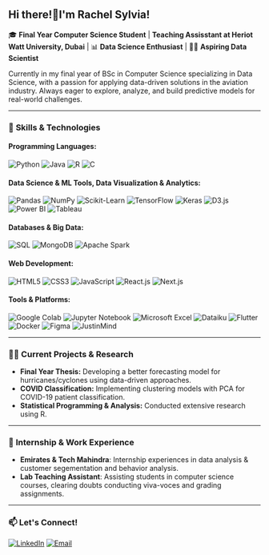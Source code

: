 ## Hi there!👋I'm Rachel Sylvia!

🎓 **Final Year Computer Science Student** | **Teaching Assisstant at Heriot Watt University, Dubai** | 📊 **Data Science Enthusiast** | 👩‍💻 **Aspiring Data Scientist**

Currently in my final year of BSc in Computer Science specializing in Data Science, with a passion for applying data-driven solutions in the aviation industry. Always eager to explore, analyze, and build predictive models for real-world challenges.

---

### 🚀 **Skills & Technologies**

#### **Programming Languages:**  
![Python](https://img.shields.io/badge/Python-informational?style=flat&logo=python&logoColor=white&color=3776AB)
![Java](https://img.shields.io/badge/Java-informational?style=flat&logo=java&logoColor=white&color=007396)
![R](https://img.shields.io/badge/R-informational?style=flat&logo=r&logoColor=white&color=276DC3)
![C](https://img.shields.io/badge/C-informational?style=flat&logo=c&logoColor=white&color=A8B9CC)

#### **Data Science & ML Tools, Data Visualization & Analytics:**  
![Pandas](https://img.shields.io/badge/Pandas-informational?style=flat&logo=pandas&logoColor=white&color=150458)
![NumPy](https://img.shields.io/badge/NumPy-informational?style=flat&logo=numpy&logoColor=white&color=013243)
![Scikit-Learn](https://img.shields.io/badge/Scikit--Learn-informational?style=flat&logo=scikit-learn&logoColor=white&color=F7931E)
![TensorFlow](https://img.shields.io/badge/TensorFlow-informational?style=flat&logo=tensorflow&logoColor=white&color=FF6F00)
![Keras](https://img.shields.io/badge/Keras-informational?style=flat&logo=keras&logoColor=white&color=D00000)
![D3.js](https://img.shields.io/badge/D3.js-informational?style=flat&logo=d3.js&logoColor=white&color=F9A03C)
![Power BI](https://img.shields.io/badge/Power%20BI-informational?style=flat&logo=power-bi&logoColor=white&color=F2C811)
![Tableau](https://img.shields.io/badge/Tableau-informational?style=flat&logo=tableau&logoColor=white&color=E97627)

#### **Databases & Big Data:**  
![SQL](https://img.shields.io/badge/SQL-informational?style=flat&logo=mysql&logoColor=white&color=4479A1)
![MongoDB](https://img.shields.io/badge/MongoDB-informational?style=flat&logo=mongodb&logoColor=white&color=47A248)
![Apache Spark](https://img.shields.io/badge/Apache%20Spark-informational?style=flat&logo=apache-spark&logoColor=white&color=E25A1C)

#### **Web Development:**  
![HTML5](https://img.shields.io/badge/HTML5-informational?style=flat&logo=html5&logoColor=white&color=E34F26)
![CSS3](https://img.shields.io/badge/CSS3-informational?style=flat&logo=css3&logoColor=white&color=1572B6)
![JavaScript](https://img.shields.io/badge/JavaScript-informational?style=flat&logo=javascript&logoColor=white&color=F7DF1E)
![React.js](https://img.shields.io/badge/React-informational?style=flat&logo=react&logoColor=white&color=61DAFB)
![Next.js](https://img.shields.io/badge/Next.js-informational?style=flat&logo=next.js&logoColor=white&color=000000)

#### **Tools & Platforms:**  
![Google Colab](https://img.shields.io/badge/Google%20Colab-informational?style=flat&logo=google-colab&logoColor=white&color=F9AB00)
![Jupyter Notebook](https://img.shields.io/badge/Jupyter-informational?style=flat&logo=jupyter&logoColor=white&color=F37626)
![Microsoft Excel](https://img.shields.io/badge/Microsoft%20Excel-informational?style=flat&logo=microsoft-excel&logoColor=white&color=217346)
![Dataiku](https://img.shields.io/badge/Dataiku-informational?style=flat&logo=dataiku&logoColor=white&color=4B8BBE)
![Flutter](https://img.shields.io/badge/Flutter-informational?style=flat&logo=flutter&logoColor=white&color=02569B)
![Docker](https://img.shields.io/badge/Docker-informational?style=flat&logo=docker&logoColor=white&color=2496ED)
![Figma](https://img.shields.io/badge/Figma-informational?style=flat&logo=figma&logoColor=white&color=F24E1E)
![JustinMind](https://img.shields.io/badge/JustinMind-informational?style=flat&logoColor=white&color=005571)  

---

### 👩‍💻 **Current Projects & Research**
- **Final Year Thesis:** Developing a better forecasting model for hurricanes/cyclones using data-driven approaches.
- **COVID Classification:** Implementing clustering models with PCA for COVID-19 patient classification.
- **Statistical Programming & Analysis:** Conducted extensive research using R.

---

### 💼 **Internship & Work Experience**
- **Emirates & Tech Mahindra**: Internship experiences in data analysis & customer segementation and behavior analysis.
- **Lab Teaching Assistant**: Assisting students in computer science courses, clearing doubts conducting viva-voces and grading assignments.

---

### 📫 **Let's Connect!**
<a href="https://www.linkedin.com/in/rachel-sylv/"><img alt="LinkedIn" title="LinkedIn" src="https://img.shields.io/badge/LinkedIn-informational?style=for-the-badge&logo=linkedin&logoColor=white&color=0A66C2"></a>
<a href="mailto:rachelsylvi333@gmail.com"><img alt="Email" title="Email" src="https://img.shields.io/badge/Email-informational?style=for-the-badge&logo=microsoft-outlook&logoColor=white&color=0078D4"></a>
